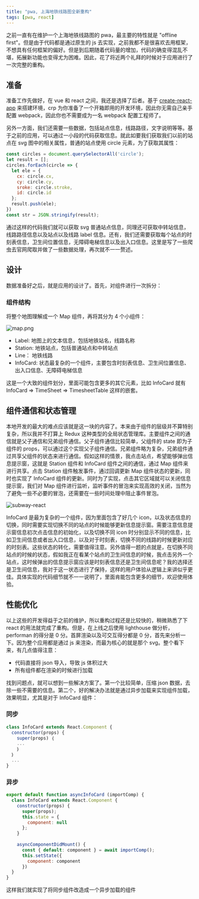 ```yaml
---
title: "pwa, 上海地铁线路图全新重构"
tags: [pwa, react]
---
```


之前一直有在维护一个上海地铁线路图的 pwa，最主要的特性就是 "offline first"。但是由于代码都是通过原生的 js 去实现，之前我都不是很喜欢去用框架，不想具有任何框架的偏好。但是到后期随着代码量的增加，代码的确变得混乱不堪，拓展新功能也变得尤为困难。因此，花了将近两个礼拜的时候对于应用进行了一次完整的重构。

## 准备

准备工作先做好，在 vue 和 react 之间，我还是选择了后者。基于 [create-react-app](https://github.com/facebook/create-react-app) 来搭建环境，crp 为你准备了一个开箱即用的开发环境，因此你无需自己亲手配置 webpack，因此你也不需要成为一名 webpack 配置工程师了。

另外一方面，我们还需要一些数据，包括站点信息，线路路径，文字说明等等。基于之前的应用，可以通过一小段的代码获取信息。就此如要我们获取我们以前的站点在 svg 图中的相关属性，普通的站点使用 circle 元素，为了获取其属性：

```javascript
const circles = document.querySelectorAll('circle');
let result = [];
circles.forEach(circle => {
  let ele = {
    cx: circle.cx,
    cy: circle.cy,
    sroke: circle.stroke, 
    id: circle.id
  };
  result.push(ele);
})
const str = JSON.stringify(result);
```

通过这样的代码我们就可以获取 svg 普通站点信息，同理还可获取中转站信息，线路路径信息以及站点以及线路 label 信息。还有，我们还需要获取每个站点的时刻表信息，卫生间位置信息，无障碍电梯信息以及出入口信息。这里是写了一些爬虫去官网爬取并做了一些数据处理，再次就不一一赘述。

## 设计

数据准备好之后，就是应用的设计了。首先，对组件进行一次拆分：

### 组件结构

将整个地图理解成一个 Map 组件，再将其分为 4 个小组件：

![map.png](http://ozfo4jjxb.bkt.clouddn.com/map.png)

* Label: 地图上的文本信息，包括地铁站名，线路名称
* Station: 地铁站点，包括普通站点和中转站点
* Line： 地铁线路
* InfoCard: 状态最复杂的一个组件，主要包含时刻表信息、卫生间位置信息、出入口信息、无障碍电梯信息

这是一个大致的组件划分，里面可能包含更多的其它元素，比如 InfoCard 就有 InfoCard => TimeSheet => TimesheetTable 这样的嵌套。

## 组件通信和状态管理

本地开发的最大的难点应该就是这一块的内容了。本来由于组件的层级并不算特别复杂，所以我并不打算上 Redux 这种类型的全局状态管理库。主要组件之间的通信就是父子通信和兄弟组件通信。父子组件通信比较简单，父组件的 state 即为子组件的 props，可以通过这个实现父子组件通信。兄弟组件略为复杂，兄弟组件通过共享父组件的状态来进行通信。假如这样的情景，我点击站点，希望能够弹出信息提示窗，这就是 Station 组件和 InfoCard 组件之间的通信，通过 Map 组件来进行共享。点击 Station 组件触发事件，通过回调更新 Map 组件状态的更新，同时也实现了 InfoCard 组件的更新。同时为了实现，点击其它区域就可以关闭信息提示窗，我们对 Map 组件进行监听，监听事件的冒泡来实现高效的关闭，当然为了避免一些不必要的冒泡，还需要在一些时间处理中阻止事件冒泡。

![subway-react](https://user-images.githubusercontent.com/12164075/37656324-ace5c2b2-2c82-11e8-8b6a-b3c96e091c73.gif)

InfoCard 是最为复杂的一个组件，因为里面包含了好几个 icon，以及状态信息的切换，同时需要实现切换不同的站点的时候能够更新信息提示窗。需要注意信息提示窗信息初次点击信息的初始化，以及切换不同 icon 时分别显示不同的信息，比如卫生间信息或者出入口信息，以及对于时刻表，切换不同的线路的时候更新对应的时刻表。这些状态的转化，需要值得注意。另外值得一题的点就是，在切换不同站点的时候的状态，假如我正在看某个站点的卫生间信息的时候，我点击另外一个站点，这时候弹出的信息提示窗应该是时刻表信息还是卫生间信息呢？我的选择还是卫生间信息，我对于这一状态进行了保持，这样的用户体验从逻辑上来讲似乎更佳。具体实现的代码细节就不一一说明了，里面肯能包含更多的细节，欢迎使用体验。

## 性能优化

以上这些的开发得益于之前的维护，所以重构过程还是比较快的，稍微熟悉了下 react 的用法就完成了重构。但是，在上线之后使用 lighthouse 做分析，performan 的得分是 0 分。首屏渲染以及可交互得分都是 0 分，首先来分析一下。因为整个应用都是通过 js 来渲染，而最为核心的就是那个 svg。整个看下来，有几点值得注意：

* 代码直接将 json 导入，导致 js 体积过大
* 所有组件都在渲染的时候进行加载

找到问题点，就可以想到一些解决方案了。第一个比较简单，压缩 json 数据，去除一些不需要的信息。第二个，好的解决办法就是通过异步加载来实现组件加载，效果明显，尤其是对于 InfoCard 组件：

### 同步

```javascript
class InfoCard extends React.Component {
  constructor(props) {
    super(props) ｛
    ...
    ｝
  ｝
  ...
}
```

### 异步

```javascript
export default function asyncInfoCard (importComp) {
  class InfoCard extends React.Component {
    constructor(props) {
      super(props);
      this.state = {
        component: null
      };
    }
    
    asyncComponentDidMount() {
      const { default: component } = await importComp();
      this.setState({
        component: component
      })
  }
}
```

这样我们就实现了将同步组件改造成一个异步加载的组件


